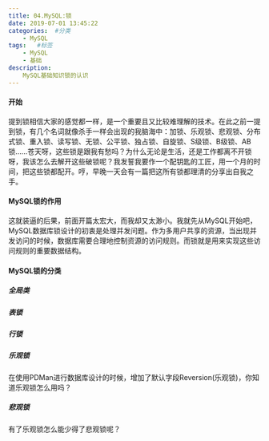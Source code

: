 ```yaml
---
title: 04.MySQL:锁
date: 2019-07-01 13:45:22
categories:  #分类
    - MySQL
tags:   #标签
    - MySQL
    - 基础 
description: 
    MySQL基础知识锁的认识
---
```

#### 开始
提到锁相信大家的感觉都一样，是一个重要且又比较难理解的技术。在此之前一提到锁，有几个名词就像杀手一样会出现的我脑海中：加锁、乐观锁、悲观锁、分布式锁、重入锁、读写锁、无锁、公平锁、独占锁、自旋锁、S级锁、B级锁、AB锁……苍天呀，这些锁是跟我有愁吗？为什么无论是生活，还是工作都离不开锁呀，我该怎么去解开这些破锁呢？我发誓我要作一个配钥匙的工匠，用一个月的时间，把这些锁都配开。哼，早晚一天会有一篇把这所有锁都理清的分享出自我之手。
#### MySQL锁的作用
这就装逼的后果，前面开篇太宏大，而我却又太渺小。我就先从MySQL开始吧，MySQL数据库锁设计的初衷是处理并发问题。作为多用户共享的资源，当出现并发访问的时候，数据库需要合理地控制资源的访问规则。而锁就是用来实现这些访问规则的重要数据结构。

#### MySQL锁的分类

##### 全局类

##### 表锁


##### 行锁


##### 乐观锁
在使用PDMan进行数据库设计的时候，增加了默认字段Reversion(乐观锁)，你知道乐观锁怎么用吗？

##### 悲观锁
有了乐观锁怎么能少得了悲观锁呢？